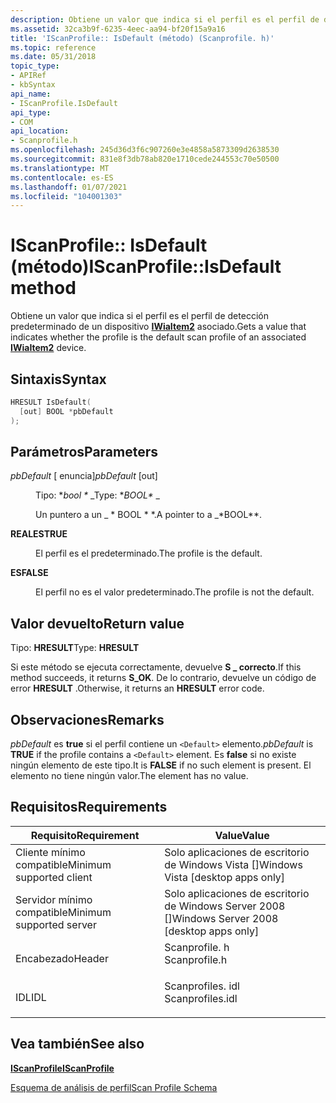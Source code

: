 ```yaml
---
description: Obtiene un valor que indica si el perfil es el perfil de detección predeterminado de un dispositivo IWiaItem2 asociado.
ms.assetid: 32ca3b9f-6235-4eec-aa94-bf20f15a9a16
title: 'IScanProfile:: IsDefault (método) (Scanprofile. h)'
ms.topic: reference
ms.date: 05/31/2018
topic_type:
- APIRef
- kbSyntax
api_name:
- IScanProfile.IsDefault
api_type:
- COM
api_location:
- Scanprofile.h
ms.openlocfilehash: 245d36d3f6c907260e3e4858a5873309d2638530
ms.sourcegitcommit: 831e8f3db78ab820e1710cede244553c70e50500
ms.translationtype: MT
ms.contentlocale: es-ES
ms.lasthandoff: 01/07/2021
ms.locfileid: "104001303"
---
```

# <a name="iscanprofileisdefault-method"></a><span data-ttu-id="fef1a-103">IScanProfile:: IsDefault (método)</span><span class="sxs-lookup"><span data-stu-id="fef1a-103">IScanProfile::IsDefault method</span></span>

<span data-ttu-id="fef1a-104">Obtiene un valor que indica si el perfil es el perfil de detección predeterminado de un dispositivo [**IWiaItem2**](-wia-iwiaitem2.md) asociado.</span><span class="sxs-lookup"><span data-stu-id="fef1a-104">Gets a value that indicates whether the profile is the default scan profile of an associated [**IWiaItem2**](-wia-iwiaitem2.md) device.</span></span>

## <a name="syntax"></a><span data-ttu-id="fef1a-105">Sintaxis</span><span class="sxs-lookup"><span data-stu-id="fef1a-105">Syntax</span></span>


```C++
HRESULT IsDefault(
  [out] BOOL *pbDefault
);
```



## <a name="parameters"></a><span data-ttu-id="fef1a-106">Parámetros</span><span class="sxs-lookup"><span data-stu-id="fef1a-106">Parameters</span></span>

<dl> <dt>

<span data-ttu-id="fef1a-107">*pbDefault* \[ enuncia\]</span><span class="sxs-lookup"><span data-stu-id="fef1a-107">*pbDefault* \[out\]</span></span>
</dt> <dd>

<span data-ttu-id="fef1a-108">Tipo: \**bool \** _</span><span class="sxs-lookup"><span data-stu-id="fef1a-108">Type: \**BOOL\** _</span></span>

<span data-ttu-id="fef1a-109">Un puntero a un _ \* BOOL \* \*.</span><span class="sxs-lookup"><span data-stu-id="fef1a-109">A pointer to a _\*BOOL\*\*.</span></span>

<dt>

<span id="TRUE"></span><span id="true"></span>

<span data-ttu-id="fef1a-110"><span id="TRUE"></span><span id="true"></span>**REALES**</span><span class="sxs-lookup"><span data-stu-id="fef1a-110"><span id="TRUE"></span><span id="true"></span>**TRUE**</span></span>


</dt> <dd>

<span data-ttu-id="fef1a-111">El perfil es el predeterminado.</span><span class="sxs-lookup"><span data-stu-id="fef1a-111">The profile is the default.</span></span>

</dd> <dt>

<span id="FALSE"></span><span id="false"></span>

<span data-ttu-id="fef1a-112"><span id="FALSE"></span><span id="false"></span>**ES**</span><span class="sxs-lookup"><span data-stu-id="fef1a-112"><span id="FALSE"></span><span id="false"></span>**FALSE**</span></span>


</dt> <dd>

<span data-ttu-id="fef1a-113">El perfil no es el valor predeterminado.</span><span class="sxs-lookup"><span data-stu-id="fef1a-113">The profile is not the default.</span></span>

</dd> </dl> </dd> </dl>

## <a name="return-value"></a><span data-ttu-id="fef1a-114">Valor devuelto</span><span class="sxs-lookup"><span data-stu-id="fef1a-114">Return value</span></span>

<span data-ttu-id="fef1a-115">Tipo: **HRESULT**</span><span class="sxs-lookup"><span data-stu-id="fef1a-115">Type: **HRESULT**</span></span>

<span data-ttu-id="fef1a-116">Si este método se ejecuta correctamente, devuelve **S \_ correcto**.</span><span class="sxs-lookup"><span data-stu-id="fef1a-116">If this method succeeds, it returns **S\_OK**.</span></span> <span data-ttu-id="fef1a-117">De lo contrario, devuelve un código de error **HRESULT** .</span><span class="sxs-lookup"><span data-stu-id="fef1a-117">Otherwise, it returns an **HRESULT** error code.</span></span>

## <a name="remarks"></a><span data-ttu-id="fef1a-118">Observaciones</span><span class="sxs-lookup"><span data-stu-id="fef1a-118">Remarks</span></span>

<span data-ttu-id="fef1a-119">*pbDefault* es **true** si el perfil contiene un `<Default>` elemento.</span><span class="sxs-lookup"><span data-stu-id="fef1a-119">*pbDefault* is **TRUE** if the profile contains a `<Default>` element.</span></span> <span data-ttu-id="fef1a-120">Es **false** si no existe ningún elemento de este tipo.</span><span class="sxs-lookup"><span data-stu-id="fef1a-120">It is **FALSE** if no such element is present.</span></span> <span data-ttu-id="fef1a-121">El elemento no tiene ningún valor.</span><span class="sxs-lookup"><span data-stu-id="fef1a-121">The element has no value.</span></span>

## <a name="requirements"></a><span data-ttu-id="fef1a-122">Requisitos</span><span class="sxs-lookup"><span data-stu-id="fef1a-122">Requirements</span></span>



| <span data-ttu-id="fef1a-123">Requisito</span><span class="sxs-lookup"><span data-stu-id="fef1a-123">Requirement</span></span> | <span data-ttu-id="fef1a-124">Value</span><span class="sxs-lookup"><span data-stu-id="fef1a-124">Value</span></span> |
|-------------------------------------|---------------------------------------------------------------------------------------------|
| <span data-ttu-id="fef1a-125">Cliente mínimo compatible</span><span class="sxs-lookup"><span data-stu-id="fef1a-125">Minimum supported client</span></span><br/> | <span data-ttu-id="fef1a-126">Solo aplicaciones de escritorio de Windows Vista \[\]</span><span class="sxs-lookup"><span data-stu-id="fef1a-126">Windows Vista \[desktop apps only\]</span></span><br/>                                              |
| <span data-ttu-id="fef1a-127">Servidor mínimo compatible</span><span class="sxs-lookup"><span data-stu-id="fef1a-127">Minimum supported server</span></span><br/> | <span data-ttu-id="fef1a-128">Solo aplicaciones de escritorio de Windows Server 2008 \[\]</span><span class="sxs-lookup"><span data-stu-id="fef1a-128">Windows Server 2008 \[desktop apps only\]</span></span><br/>                                        |
| <span data-ttu-id="fef1a-129">Encabezado</span><span class="sxs-lookup"><span data-stu-id="fef1a-129">Header</span></span><br/>                   | <dl> <span data-ttu-id="fef1a-130"><dt>Scanprofile. h</dt></span><span class="sxs-lookup"><span data-stu-id="fef1a-130"><dt>Scanprofile.h</dt></span></span> </dl>    |
| <span data-ttu-id="fef1a-131">IDL</span><span class="sxs-lookup"><span data-stu-id="fef1a-131">IDL</span></span><br/>                      | <dl> <span data-ttu-id="fef1a-132"><dt>Scanprofiles. idl</dt></span><span class="sxs-lookup"><span data-stu-id="fef1a-132"><dt>Scanprofiles.idl</dt></span></span> </dl> |



## <a name="see-also"></a><span data-ttu-id="fef1a-133">Vea también</span><span class="sxs-lookup"><span data-stu-id="fef1a-133">See also</span></span>

<dl> <dt>

[<span data-ttu-id="fef1a-134">**IScanProfile**</span><span class="sxs-lookup"><span data-stu-id="fef1a-134">**IScanProfile**</span></span>](-wia-iscanprofile.md)
</dt> <dt>

[<span data-ttu-id="fef1a-135">Esquema de análisis de perfil</span><span class="sxs-lookup"><span data-stu-id="fef1a-135">Scan Profile Schema</span></span>](-wia-scan-profile-schema.md)
</dt> </dl>

 

 




